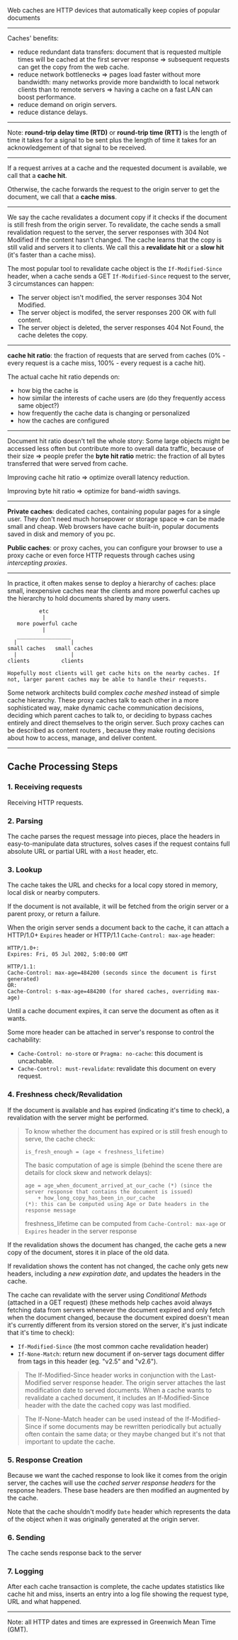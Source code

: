Web caches are HTTP devices that automatically keep copies of popular documents

---

Caches' benefits:
- reduce redundant data transfers: document that is requested multiple times will be cached at the first server response => subsequent requests can get the copy from the web cache.
- reduce network bottlenecks => pages load faster without more bandwidth: many networks provide more bandwidth to local network clients than to remote servers => having a cache on a fast LAN can boost performance.
- reduce demand on origin servers.
- reduce distance delays.

---

Note: **round-trip delay time (RTD)** or **round-trip time (RTT)** is the length of time it takes for a signal to be sent plus the length of time it takes for an acknowledgement of that signal to be received.

---

If a request arrives at a cache and the requested document is available, we call that a **cache hit**.

Otherwise, the cache forwards the request to the origin server to get the document, we call that a **cache miss**.

---

We say the cache revalidates a document copy if it checks if the document is still fresh from the origin server. To revalidate, the cache sends a small revalidation request to the server, the server responses with 304 Not Modified if the content hasn't changed. The cache learns that the copy is still valid and servers it to clients. We call this a **revalidate hit** or a **slow hit** (it's faster than a cache miss).

The most popular tool to revalidate cache object is the `If-Modified-Since` header, when a cache sends a GET `If-Modified-Since` request to the server, 3 circumstances can happen:
- The server object isn't modified, the server responses 304 Not Modified.
- The server object is modifed, the server responses 200 OK with full content.
- The server object is deleted, the server responses 404 Not Found, the cache deletes the copy.

---

**cache hit ratio**: the fraction of requests that are served from caches (0% - every request is a cache miss, 100% - every request is a cache hit).

The actual cache hit ratio depends on:
- how big the cache is
- how similar the interests of cache users are (do they frequently access same object?)
- how frequently the cache data is changing or personalized
- how the caches are configured

---

Document hit ratio doesn't tell the whole story: Some large objects might be accessed less often but contribute more to overall data traffic, because of their size => people prefer the **byte hit ratio** metric: the fraction of all bytes transferred that were served from cache.

Improving cache hit ratio => optimize overall latency reduction.

Improving byte hit ratio => optimize for band-width savings.

---

**Private caches**: dedicated caches, containing popular pages for a single user. They don't need much horsepower or storage space => can be made small and cheap. Web browsers have cache built-in, popular documents saved in disk and memory of you pc.

**Public caches**: or proxy caches, you can configure your browser to use a proxy cache or even force HTTP requests through caches using *intercepting proxies*.

---

In practice, it often makes sense to deploy a hierarchy of caches: place small, inexpensive caches near the clients and more powerful caches up the hierarchy to hold documents shared by many users.

```
          etc
           |
   more powerful cache
           | 
   _________________
  |                 |
small caches   small caches
  |                 | 
clients          clients

Hopefully most clients will get cache hits on the nearby caches. If not, larger parent caches may be able to handle their requests.
```

Some network architects build complex *cache meshed* instead of simple cache hierarchy. These proxy caches talk to each other in a more sophisticated way, make dynamic cache communication decisions, deciding which parent caches to talk to, or deciding to bypass caches entirely and direct themselves to the origin server. Such proxy caches can be described as content routers , because they make routing decisions about how to access, manage, and deliver content. 

---

## Cache Processing Steps

### 1. Receiving requests

Receiving HTTP requests.

### 2. Parsing

The cache parses the request message into pieces, place the headers in easy-to-manipulate data structures, solves cases if the request contains full absolute URL or partial URL with a `Host` header, etc.

### 3. Lookup

The cache takes the URL and checks for a local copy stored in memory, local disk or nearby computers.

If the document is not available, it will be fetched from the origin server or a parent proxy, or return a failure.

When the origin server sends a document back to the cache, it can attach a HTTP/1.0+ `Expires` header or HTTP/1.1 `Cache-Control: max-age` header:

```
HTTP/1.0+:
Expires: Fri, 05 Jul 2002, 5:00:00 GMT

HTTP/1.1:
Cache-Control: max-age=484200 (seconds since the document is first generated)
OR:
Cache-Control: s-max-age=484200 (for shared caches, overriding max-age)
```

Until a cache document expires, it can serve the document as often as it wants.

Some more header can be attached in server's response to control the cachability:
- `Cache-Control: no-store` or `Pragma: no-cache`: this document is uncachable.
- `Cache-Control: must-revalidate`: revalidate this document on every request.

### 4. Freshness check/Revalidation

If the document is available and has expired (indicating it's time to check), a revalidation with the server might be performed.

> To know whether the document has expired or is still fresh enough to serve, the cache check:
> ```
> is_fresh_enough = (age < freshness_lifetime)
> ```
> 
> The basic computation of age is simple (behind the scene there are details for clock skew and network delays):
> ```
> age = age_when_document_arrived_at_our_cache (*) (since the server response that contains the document is issued)
>     + how_long_copy_has_been_in_our_cache
> (*): this can be computed using Age or Date headers in the response message
> ```
>
> freshness_lifetime can be computed from `Cache-Control: max-age` or `Expires` header in the server response

If the revalidation shows the document has changed, the cache gets a new copy of the document, stores it in place of the old data.

If revalidation shows the content has not changed, the cache only gets new headers, including a *new expiration date*, and updates the headers in the cache.

The cache can revalidate with the server using *Conditional Methods* (attached in a GET request) (these methods help caches avoid always fetching data from servers whenever the document expired and only fetch when the document changed, because the document expired doesn't mean it's currently different from its version stored on the server, it's just indicate that it's time to check):
- `If-Modified-Since` (the most common cache revalidation header)
- `If-None-Match`: return new document if on-server tags document differ from tags in this header (eg. "v2.5" and "v2.6").

> The If-Modified-Since header works in conjunction with the Last-Modified server response header. The origin server attaches the last modification date to served documents. When a cache wants to revalidate a cached document, it includes an If-Modified-Since header with the date the cached copy was last modified.

> The If-None-Match header can be used instead of the If-Modified-Since if some documents may be rewritten periodically but actually often contain the same data; or they maybe changed but it's not that important to update the cache.

### 5. Response Creation

Because we want the cached response to look like it comes from the origin server, the caches will use the *cached server response headers* for the response headers. These base headers are then modified an augmented by the cache.

Note that the cache shouldn't modify `Date` header which represents the data of the object when it was originally generated at the origin server.

### 6. Sending

The cache sends response back to the server

### 7. Logging

After each cache transaction is complete, the cache updates statistics like cache hit and miss, inserts an entry into a log file showing the request type, URL and what happened.

---

Note: all HTTP dates and times are expressed in Greenwich Mean Time (GMT).







